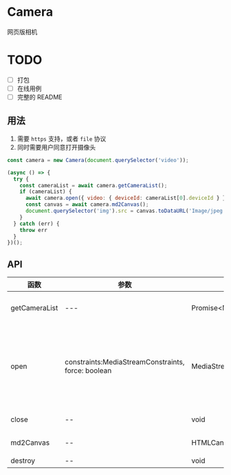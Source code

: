 ﻿# Camera

网页版相机

# TODO

- [ ] 打包
- [ ] 在线用例
- [ ] 完整的 README

## 用法

1. 需要 `https` 支持，或者 `file` 协议
2. 同时需要用户同意打开摄像头

```javascript
const camera = new Camera(document.querySelector('video'));

(async () => {
  try {
    const cameraList = await camera.getCameraList();
    if (cameraList) {
      await camera.open({ video: { deviceId: cameraList[0].deviceId } });
      const canvas = await camera.md2Canvas();
      document.querySelector('img').src = canvas.toDataURL('Image/jpeg', 1)
    }
  } catch (err) {
    throw err
  }
})();
```

## API

函数 | 参数 | 返回值 | 说明
--- | --- | --- | ---
getCameraList | --- | Promise<MediaDeviceInfo[]> | 获取摄像头列表
open | constraints:MediaStreamConstraints, force: boolean | MediaStream  | 打开相机, force 默认为 false， 传 true 表示重新打开 |
close | -- | void| 关闭相机
md2Canvas | -- |  HTMLCanvasElement | 截取图片 |
destroy | -- | void | 销毁
